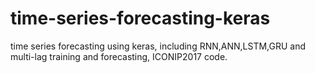 # time-series-forecasting-keras
time series forecasting using keras, including RNN,ANN,LSTM,GRU and multi-lag training and forecasting, ICONIP2017 code.

